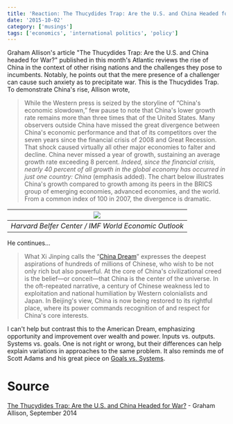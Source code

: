 ```yaml
---
title: 'Reaction: The Thucydides Trap: Are the U.S. and China Headed for War?'
date: '2015-10-02'
category: ['musings']
tags: ['economics', 'international politics', 'policy']
---
```


Graham Allison's article "The Thucydides Trap: Are the U.S. and China headed for War?" published in this month's Atlantic reviews the rise of China in the context of other rising nations and the challenges they pose to incumbents. Notably, he points out that the mere presence of a challenger can cause such anxiety as to precipitate war. This is the Thucydides Trap. To demonstrate China's rise, Allison wrote,

> While the Western press is seized by the storyline of “China's economic slowdown,” few pause to note that China's lower growth rate remains more than three times that of the United States. Many observers outside China have missed the great divergence between China's economic performance and that of its competitors over the seven years since the financial crisis of 2008 and Great Recession. That shock caused virtually all other major economies to falter and decline. China never missed a year of growth, sustaining an average growth rate exceeding 8 percent. _Indeed, since the financial crisis, nearly 40 percent of all growth in the global economy has occurred in just one country: China_ (emphasis added). The chart below illustrates China's growth compared to growth among its peers in the BRICS group of emerging economies, advanced economies, and the world. From a common index of 100 in 2007, the divergence is dramatic.

|                 ![](./gdpindex.jpg)                  |
| :--------------------------------------------------: |
| _Harvard Belfer Center / IMF World Economic Outlook_ |

He continues...

> What Xi Jinping calls the “[China Dream](http://www.theatlantic.com/international/archive/2015/09/xi-jinping-china-book-chinese-dream/406387/)” expresses the deepest aspirations of hundreds of millions of Chinese, who wish to be not only rich but also powerful. At the core of China's civilizational creed is the belief—or conceit—that China is the center of the universe. In the oft-repeated narrative, a century of Chinese weakness led to exploitation and national humiliation by Western colonialists and Japan. In Beijing's view, China is now being restored to its rightful place, where its power commands recognition of and respect for China's core interests.

I can't help but contrast this to the American Dream, emphasizing opportunity and improvement over wealth and power. Inputs vs. outputs. Systems vs. goals. One is not right or wrong, but their differences can help explain variations in approaches to the same problem. It also reminds me of Scott Adams and his great piece on [Goals vs. Systems](https://blog.dilbert.com/2013/11/18/goals-vs-systems/).

# Source

[The Thucydides Trap: Are the U.S. and China Headed for War?](http://www.theatlantic.com/international/archive/2015/09/united-states-china-war-thucydides-trap/406756/) - Graham Allison, September 2014
